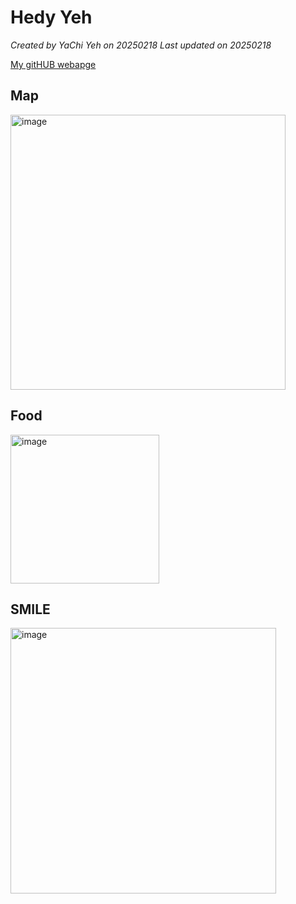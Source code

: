# Hedy Yeh

*Created by YaChi Yeh on 20250218 Last updated on 20250218*

[My gitHUB webapge]([https://YaChi.github.io](https://github.com/yc0811/yachi.github.io)) 


## Map
<img width="440" alt="image" src="https://github.com/user-attachments/assets/b25cdffe-47fd-4fcb-8761-22f2b8842edd" />




## Food
<img width="238" alt="image" src="https://github.com/user-attachments/assets/c50a816b-9638-4d8c-9457-a4d246f1862e" />




## SMILE
<img width="425" alt="image" src="https://github.com/user-attachments/assets/7ccdc097-eb33-4f1b-a4c1-ddfca64f27b7" />
